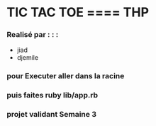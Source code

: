 # TIC TAC TOE ==== THP
### Realisé par : : :
-  jiad
- djemile

### pour Executer aller dans la racine
### puis faites ruby lib/app.rb

### projet validant Semaine 3
